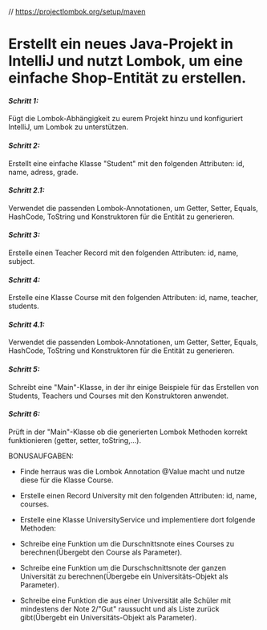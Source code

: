 // https://projectlombok.org/setup/maven

# Erstellt ein neues Java-Projekt in IntelliJ und nutzt Lombok, um eine einfache Shop-Entität zu erstellen.

#### _Schritt 1:_  
Fügt die Lombok-Abhängigkeit zu eurem Projekt hinzu und konfiguriert IntelliJ, um Lombok zu unterstützen.

#### _Schritt 2:_  
Erstellt eine einfache Klasse "Student" mit den folgenden Attributen: id, name, adress, grade.

#### _Schritt 2.1:_ 
Verwendet die passenden Lombok-Annotationen, um Getter, Setter, Equals, HashCode, ToString und Konstruktoren für die Entität zu generieren.

#### _Schritt 3:_   
Erstelle einen Teacher Record mit den folgenden Attributen: id, name, subject.

#### _Schritt 4:_   
Erstelle eine Klasse Course mit den folgenden Attributen: id, name, teacher, students.

#### _Schritt 4.1:_ 
Verwendet die passenden Lombok-Annotationen, um Getter, Setter, Equals, HashCode, ToString und Konstruktoren für die Entität zu generieren.

#### _Schritt 5:_   
Schreibt eine "Main"-Klasse, in der ihr einige Beispiele für das Erstellen von Students, Teachers und Courses mit den Konstruktoren anwendet.

#### _Schritt 6:_   
Prüft in der "Main"-Klasse ob die generierten Lombok Methoden korrekt funktionieren (getter, setter, toString,...).


BONUSAUFGABEN:

* Finde herraus was die Lombok Annotation @Value macht und nutze diese für die Klasse Course.

* Erstelle einen Record University mit den folgenden Attributen: id, name, courses.

* Erstelle eine Klasse UniversityService und implementiere dort folgende Methoden:

* Schreibe eine Funktion um die Durschnittsnote eines Courses zu berechnen(Übergebt den Course als Parameter).

* Schreibe eine Funktion um die Durschschnittsnote der ganzen Universität zu berechnen(Übergebe ein Universitäts-Objekt als Parameter).

* Schreibe eine Funktion die aus einer Universität alle Schüler mit mindestens der Note 2/"Gut" raussucht und als Liste zurück gibt(Übergebt ein Universitäts-Objekt als Parameter).
